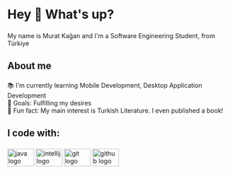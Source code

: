 <h1 align="left">Hey 👋 What's up?</h1>

###

<p align="left">My name is Murat Kağan and I'm a Software Engineering Student, from Türkiye</p>

###

<h2 align="left">About me</h2>

###

<p align="left">📚 I'm currently learning Mobile Development, Desktop Application Development<br>🎯 Goals: Fulfilling my desires<br>🎲 Fun fact: My main interest is Turkish Literature. I even published a book!</p>

###

<h2 align="left">I code with:</h2>

###

<div align="left">
  <img src="https://cdn.jsdelivr.net/gh/devicons/devicon/icons/java/java-original-wordmark.svg" height="40" width="60" alt="java logo"  />
  <img src="https://cdn.jsdelivr.net/gh/devicons/devicon/icons/intellij/intellij-original.svg" height="40" width="60" alt="intellij logo"  />
  <img src="https://cdn.jsdelivr.net/gh/devicons/devicon/icons/git/git-plain.svg" height="40" width="60" alt="git logo"  />
  <img src="https://cdn.jsdelivr.net/gh/devicons/devicon/icons/github/github-original.svg" height="40" width="60" alt="github logo"  />
</div>

###

